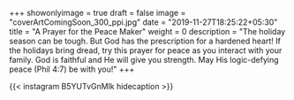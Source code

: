 +++
showonlyimage = true
draft = false
image = "coverArtComingSoon_300_ppi.jpg"
date = "2019-11-27T18:25:22+05:30"
title = "A Prayer for the Peace Maker"
weight = 0
description = "The holiday season can be tough. But God has the prescription for a hardened heart! If the holidays bring dread, try this prayer for peace as you interact with your family. God is faithful and He will give you strength. May His logic-defying peace (Phil 4:7) be with you!"
+++


{{< instagram B5YUTvGnMlk hidecaption >}}
